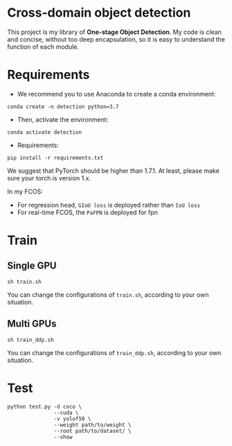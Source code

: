 # Cross-domain object detection
This project is my library of **One-stage Object Detection**.
My code is clean and concise, without too deep encapsulation, 
so it is easy to understand the function of each module.



# Requirements
- We recommend you to use Anaconda to create a conda environment:
```Shell
conda create -n detection python=3.7
```

- Then, activate the environment:
```Shell
conda activate detection
```

- Requirements:
```Shell
pip install -r requirements.txt 
```

We suggest that PyTorch should be higher than 1.7.1. 
At least, please make sure your torch is version 1.x.

In my FCOS:
- For regression head, `GIoU loss` is deployed rather than `IoU loss`
- For real-time FCOS, the `PaFPN` is deployed for fpn

# Train
## Single GPU
```Shell
sh train.sh
```

You can change the configurations of `train.sh`, according to your own situation.

## Multi GPUs
```Shell
sh train_ddp.sh
```

You can change the configurations of `train_ddp.sh`, according to your own situation.

# Test
```Shell
python test.py -d coco \
               --cuda \
               -v yolof50 \
               --weight path/to/weight \
               --root path/to/dataset/ \
               --show



